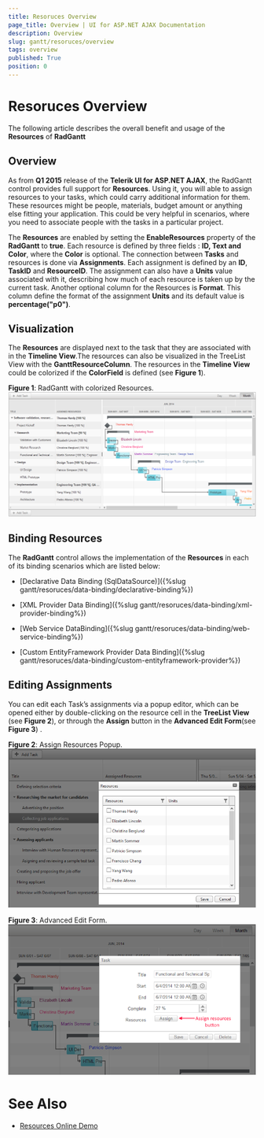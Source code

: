 ```yaml
---
title: Resoruces Overview
page_title: Overview | UI for ASP.NET AJAX Documentation
description: Overview
slug: gantt/resoruces/overview
tags: overview
published: True
position: 0
---
```


# Resoruces Overview



The following article describes the overall benefit and usage of the __Resources__ of __RadGantt__

## Overview

As from __Q1 2015__ release of the __Telerik UI for ASP.NET AJAX__, the RadGantt control provides full support for __Resources__. Using it, you will able to assign resources to your tasks, which could carry additional information for them. These resources might be people, materials, budget amount or anything else fitting your application. This could be very helpful in scenarios, where you need to associate people with the tasks in a particular project.

The __Resources__ are enabled by setting the __EnableResources__ property of the __RadGantt__ to __true__. Each resource is defined by three fields : __ID, Text and Color__, where the __Color__ is optional. The connection between __Tasks__ and resources is done via __Assignments__. Each assignment is defined by an __ID__, __TaskID__ and __ResourceID__. The assignment can also have a __Units__ value associated with it, describing how much of each resource is taken up by the current task. Another optional column for the Resources is __Format__. This column define the format of the assignment __Units__ and its default value is __percentage("p0")__.

## Visualization

The __Resources__ are displayed next to the task that they are associated with in the __Timeline View__.The resources can also be visualized in the TreeList View with the __GanttResourceColumn__. The resources in the __Timeline View__ could be colorized if the __ColorField__ is defined (see __Figure 1__).

__Figure 1__: RadGantt with colorized Resources.![gantt-resources](images/gantt-resources.png)

## Binding Resources

The __RadGantt__ control allows the implementation of the __Resources__ in each of its binding scenarios which are listed below:

* [Declarative Data Binding (SqlDataSource)]({%slug gantt/resoruces/data-binding/declarative-binding%})

* [XML Provider Data Binding]({%slug gantt/resoruces/data-binding/xml-provider-binding%})

* [Web Service DataBinding]({%slug gantt/resoruces/data-binding/web-service-binding%})

* [Custom EntityFramework Provider Data Binding]({%slug gantt/resoruces/data-binding/custom-entityframework-provider%})

## Editing Assignments

You can edit each Task’s assignments via a popup editor, which can be opened either by double-clicking on the resource cell in the __TreeList View__ (see __Figure 2__), or through the __Assign__ button in the __Advanced Edit Form__(see __Figure 3__) .

__Figure 2__: Assign Resources Popup.![gantt-resources-assign 1](images/gantt-resources-assign1.png)

__Figure 3__: Advanced Edit Form.![gantt-resources-assign 2](images/gantt-resources-assign2.png)

# See Also

 * [Resources Online Demo](http://demos.telerik.com/aspnet-ajax-beta/gantt/examples/functionality/resources/defaultcs.aspx)
